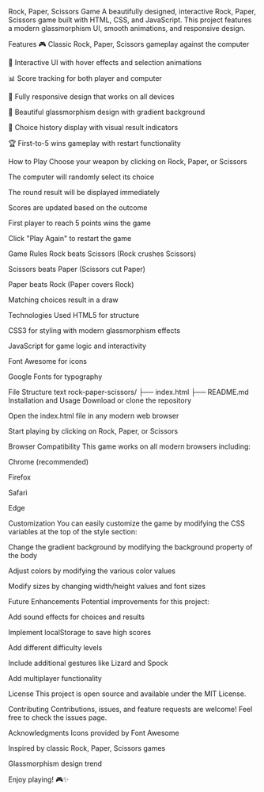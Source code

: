 Rock, Paper, Scissors Game
A beautifully designed, interactive Rock, Paper, Scissors game built with HTML, CSS, and JavaScript. This project features a modern glassmorphism UI, smooth animations, and responsive design.

Features
🎮 Classic Rock, Paper, Scissors gameplay against the computer

🎯 Interactive UI with hover effects and selection animations

📊 Score tracking for both player and computer

📱 Fully responsive design that works on all devices

🎨 Beautiful glassmorphism design with gradient background

🔄 Choice history display with visual result indicators

🏆 First-to-5 wins gameplay with restart functionality

How to Play
Choose your weapon by clicking on Rock, Paper, or Scissors

The computer will randomly select its choice

The round result will be displayed immediately

Scores are updated based on the outcome

First player to reach 5 points wins the game

Click "Play Again" to restart the game

Game Rules
Rock beats Scissors (Rock crushes Scissors)

Scissors beats Paper (Scissors cut Paper)

Paper beats Rock (Paper covers Rock)

Matching choices result in a draw

Technologies Used
HTML5 for structure

CSS3 for styling with modern glassmorphism effects

JavaScript for game logic and interactivity

Font Awesome for icons

Google Fonts for typography

File Structure
text
rock-paper-scissors/
├── index.html
├── README.md
Installation and Usage
Download or clone the repository

Open the index.html file in any modern web browser

Start playing by clicking on Rock, Paper, or Scissors

Browser Compatibility
This game works on all modern browsers including:

Chrome (recommended)

Firefox

Safari

Edge

Customization
You can easily customize the game by modifying the CSS variables at the top of the style section:

Change the gradient background by modifying the background property of the body

Adjust colors by modifying the various color values

Modify sizes by changing width/height values and font sizes

Future Enhancements
Potential improvements for this project:

Add sound effects for choices and results

Implement localStorage to save high scores

Add different difficulty levels

Include additional gestures like Lizard and Spock

Add multiplayer functionality

License
This project is open source and available under the MIT License.

Contributing
Contributions, issues, and feature requests are welcome! Feel free to check the issues page.

Acknowledgments
Icons provided by Font Awesome

Inspired by classic Rock, Paper, Scissors games

Glassmorphism design trend

Enjoy playing! 🎮✨
